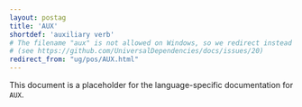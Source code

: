 ```yaml
---
layout: postag
title: 'AUX'
shortdef: 'auxiliary verb'
# The filename "aux" is not allowed on Windows, so we redirect instead
# (see https://github.com/UniversalDependencies/docs/issues/20)
redirect_from: "ug/pos/AUX.html"
---
```


This document is a placeholder for the language-specific documentation
for `AUX`.
